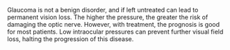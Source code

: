 Glaucoma is not a benign disorder, and if left untreated can lead to permanent vision loss. The higher the pressure, the greater the risk of damaging the optic nerve. However, with treatment, the prognosis is good for most patients. Low intraocular pressures can prevent further visual field loss, halting the progression of this disease.